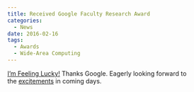 ```yaml
---
title: Received Google Faculty Research Award
categories:
  - News
date: 2016-02-16
tags:
  - Awards
  - Wide-Area Computing
---
```


[I’m Feeling Lucky!](http://googleresearch.blogspot.com/2016/02/google-research-awards-fall-2015.html) Thanks Google. Eagerly looking forward to the [excitements](https://cse.engin.umich.edu/stories/mosharaf-chowdhury-receives-google-faculty-research-award-to-develop-improved-analytics-for-geo-distributed-datasets) in coming days.
